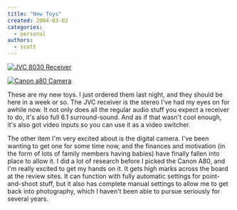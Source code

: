```yaml
---
title: "New Toys"
created: 2004-03-02
categories:
  - personal
authors:
  - scott
---
```


[![JVC 8030 Receiver](/images/jvc8030.jpg)](http://www.amazon.com/exec/obidos/tg/detail/-/B000093USR/102-7523949-0924926?%5Fencoding=UTF8&coliid=I2ESHXG4TTMFCB&colid=2YABKV9N5GFJ6)

[![Canon a80 Camera](/images/canona80.jpg)](http://www.amazon.com/exec/obidos/tg/detail/-/B0000C8VF9/102-7523949-0924926?%5Fencoding=UTF8&coliid=I1XU284Z46F9GJ&colid=2YABKV9N5GFJ6)

These are my new toys. I just ordered them last night, and they should be here in a week or so. The JVC receiver is the stereo I've had my eyes on for awhile now. It not only does all the regular audio stuff you expect a receiver to do, it's also full 6.1 surround-sound. And as if that wasn't cool enough, it's also got video inputs so you can use it as a video switcher.

The other item I'm very excited about is the digital camera. I've been wanting to get one for some time now, and the finances and motivation (in the form of lots of family members having babies) have finally fallen into place to allow it. I did a lot of research before I picked the Canon A80, and I'm really excited to get my hands on it. It gets high marks across the board at the review sites. It can function with fully automatic settings for point-and-shoot stuff, but it also has complete manual settings to allow me to get back into photography, which I haven't been able to pursue seriously for several years.
